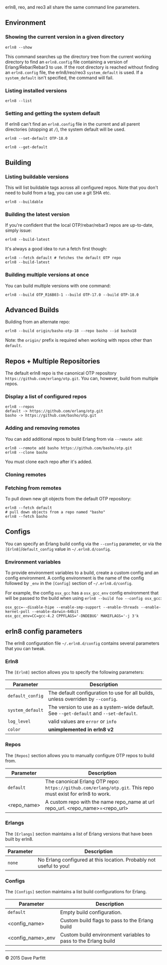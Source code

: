 erln8, reo, and reo3 all share the same command line parameters.

## Environment

### Showing the current version in a given directory

```text
erln8 --show
```

This command searches up the directory tree from the current working directory to find an `erln8.config` file containing a version of Erlang/Rebar/Rebar3 to use. If the root directory is reached without finding an `erln8.config` file, the erln8/reo/reo3 `system_default` is used. If a `system_default` isn't specified, the command will fail.

### Listing installed versions

```text
erln8 --list
```

### Setting and getting the system default

If erln8 can't find an `erln8.config` file in the current and all parent directories (stopping at `/`), the system default will be used.

```text
erln8 --set-default OTP-18.0
```

```text
erln8 --get-default
```

## Building

### Listing buildable versions

This will list buildable tags across all configured repos. Note that you don't need to build from a tag, you can use a git SHA etc.

```text
erln8 --buildable
```

### Building the latest version

If you're confident that the local OTP/rebar/rebar3 repos are up-to-date, simply issue:

```text
erln8 --build-latest
```

It's always a good idea to run a fetch first though:

```text
erln8 --fetch default # fetches the default OTP repo
erln8 --build-latest
```

### Building multiple versions at once

You can build multiple versions with one command:

```text
erln8 --build OTP_R16B03-1 --build OTP-17.0 --build OTP-18.0
```

## Advanced Builds

Building from an alternate repo:

```
erln8 --build origin/basho-otp-18 --repo basho --id basho18
```

Note: the `origin/` prefix is required when working with repos other than `default`.


## Repos + Multiple Repositories

The default erln8 repo is the canonical OTP repository `https://github.com/erlang/otp.git`. You can, however, build from multiple repos.

### Display a list of configured repos

```
erln8 --repos
default -> https://github.com/erlang/otp.git
basho -> https://github.com/basho/otp.git
```

### Adding and removing remotes

You can add additional repos to build Erlang from via `--remote add`:

```
erln8 --remote add basho https://github.com/basho/otp.git
erln8 --clone basho
```

You must clone each repo after it's added. 

### Cloning remotes

### Fetching from remotes

To pull down new git objects from the default OTP repository:

```
erln8 --fetch default
# pull down objects from a repo named "basho"
erln8 --fetch basho
```

## Configs

You can specify an Erlang build config via the `--config` parameter, or via the `[Erln8]`/`default_config` value in `~/.erln8.d/config`.

### Environment variables

To provide environment variables to a build, create a custom config and an config environment. A config environment is the name of the config followed by `_env` in the `[Config]` section of `~/.erln8.d/config`.

For example, the config `osx_gcc` has a `osx_gcc_env` config environment that will be passed to the build when using `erln8 --build foo --config osx_gcc`:

```
osx_gcc=--disable-hipe --enable-smp-support --enable-threads --enable-kernel-poll --enable-darwin-64bit
osx_gcc_env=CC=gcc-4.2 CPPFLAGS='-DNDEBUG' MAKEFLAGS='-j 3'k
```

## erln8 config parameters

The erln8 configuration file `~/.erln8.d/config` contains several parameters that you can tweak.

### Erln8

The `[Erln8]` section allows you to specify the following parameters:

| Parameter | Description |
|-----------|-------------|
|`default_config` | The default configuration to use for all builds, unless overriden by `--config`. |
|`system_default` | The version to use as a system-wide default. See `--get-default` and `--set-default`. |
|`log_level` | valid values are `error` or `info`|
|`color` | **unimplemented in erln8 v2** |

### Repos

The `[Repos]` section allows you to manually configure OTP repos to build from.

| Parameter | Description |
|-----------|-------------|
| `default` | The canonical Erlang OTP repo: `https://github.com/erlang/otp.git`. This repo must exist for erln8 to work. |
| \<repo_name\> | A custom repo with the name repo_name at url repo_url. \<repo_name\>=\<repo_url\> |


### Erlangs

The `[Erlangs]` section maintains a list of Erlang versions that have been built by erln8.


| Parameter | Description |
|-----------|-------------|
| `none` | No Erlang configured at this location. Probably not useful to you! |

### Configs

The `[Configs]` section maintains a list build configurations for Erlang.

| Parameter | Description |
|-----------|-------------|
| `default` | Empty build configuration. |
| \<config_name\> | Custom build flags to pass to the Erlang build |
| \<config_name\>\_env | Custom build environment variables to pass to the Erlang build |



---

© 2015 Dave Parfitt
